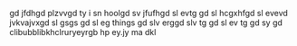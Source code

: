 gd jfdhgd plzvvgd ty i sn hoolgd sv jfufhgd sl evtg gd sl hcgxhfgd sl evevd jvkvajvxgd sl gsgs gd sl eg things gd slv erggd slv tg
gd sl ev tg
gd sy 
gd clibubblibkhclruryeyrgb hp ey.jy ma dkl